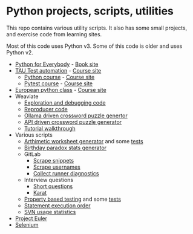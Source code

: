 # Python projects, scripts, utilities

This repo contains various utility scripts. It also has some small projects, and exercise code from learning sites.

Most of this code uses Python v3. Some of this code is older and uses Python v2.

- [Python for Everybody](py_for_everybody) - [Book site](https://www.py4e.com/html3/)
- [TAU Test automation](test-automatio-tau) - [Course site](https://testautomationu.applitools.com)
  - [Python course](test-automatio-taupython_tutorial) -
    [Course site](https://testautomationu.applitools.com/python-tutorial/)
  - [Pytest course](test-automatio-tau/pytest_tutorial) -
    [Course site](https://testautomationu.applitools.com/pytest-tutorial)
- [European python class](euro_python) - [Course site](https://python_course.eu/)
- Weaviate
  - [Exploration and debugging code](/weaviate/recreate_tenant_removal_error_full_script.py)
  - [Reproducer code](/weaviate/recreate_tenant_removal_error.py)
  - [Ollama driven crossword puzzle genertor](https://github.com/mungitoperrito/wrk_weaviate_ollama/tree/main)
  - [API driven crossword puzzle generator](https://github.com/mungitoperrito/wrk_crossword_api/tree/main)
  - [Tutorial walkthrough](/weaviate/multi_tenant_walkthrough.ipynb)
- Various scripts
  - [Arthimetic worksheet generator](/various_scripts/simple_arithmetic.py)
    and some [tests](/various_scripts/test_simple_arithmetic.py)
  - [Birthday paradox stats generator](/various_scripts/paradox.py)
  - GitLab
    - [Scrape snippets](/various_scripts/gitlab_collect_and_move_snippets.py)
    - [Scrape usernames](/various_scripts/gitlab_get_usernames.py)
    - [Collect runner diagnostics](/various_scripts/gitlab_runner_diagnostic.py)
  - Interview questions
    - [Short questions](/various_scripts/interview_short_questions.py)
    - [Karat](/various_scripts/interview_problem_karat.py)
  - [Property based testing](/various_scripts/property_based_testing.py)
    and some [tests](/various_scripts/test_property_based_testing.py)
  - [Statement execution order](/various-scripts/order_of_execution.py)
  - [SVN usage statistics](/various_scripts/gather_svn_stats.py)
- [Project Euler](project_euler)
- [Selenium](selenium)
